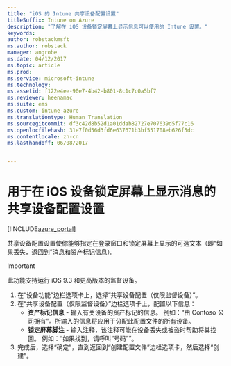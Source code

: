 ```yaml
---
title: "iOS 的 Intune 共享设备配置设置"
titleSuffix: Intune on Azure
description: "了解在 iOS 设备锁定屏幕上显示信息可以使用的 Intune 设置。"
keywords: 
author: robstackmsft
ms.author: robstack
manager: angrobe
ms.date: 04/12/2017
ms.topic: article
ms.prod: 
ms.service: microsoft-intune
ms.technology: 
ms.assetid: f122e4ee-90e7-4b42-b801-8c1c7c0a5bf7
ms.reviewer: heenamac
ms.suite: ems
ms.custom: intune-azure
ms.translationtype: Human Translation
ms.sourcegitcommit: df3c42d8b52d1a01ddab82727e707639d5f77c16
ms.openlocfilehash: 31e7f0d56d3fd6e637671b3bf551708eb626f5dc
ms.contentlocale: zh-cn
ms.lasthandoff: 06/08/2017


---
```


# <a name="shared-device-configuration-settings-to-display-messages-on-the-ios-device-lock-screen"></a>用于在 iOS 设备锁定屏幕上显示消息的共享设备配置设置

[!INCLUDE[azure_portal](./includes/azure_portal.md)]

共享设备配置设置使你能够指定在登录窗口和锁定屏幕上显示的可选文本（即“如果丢失，返回到”消息和资产标记信息）。 

>[!IMPORTANT]
> 此功能支持运行 iOS 9.3 和更高版本的监督设备。

1. 在“设备功能”边栏选项卡上，选择“共享设备配置（仅限监督设备）”。
2. 在“共享设备配置（仅限监督设备）”边栏选项卡上，配置以下信息：
    - **资产标记信息** - 输入有关设备的资产标记的信息。 例如：“由 Contoso 公司拥有”。所输入的信息将应用于分配此配置文件的所有设备。
    - **锁定屏幕脚注** - 输入注释，该注释可能在设备丢失或被盗时帮助将其找回。 例如：“如果找到，请呼叫“号码””。
3. 完成后，选择“确定”，直到返回到“创建配置文件”边栏选项卡，然后选择“创建”。 

